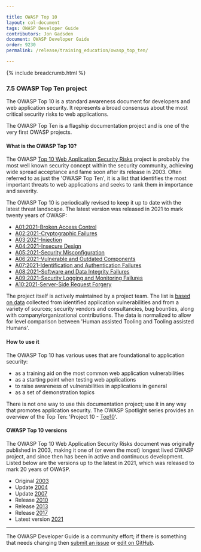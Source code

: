 ```yaml
---

title: OWASP Top 10
layout: col-document
tags: OWASP Developer Guide
contributors: Jon Gadsden
document: OWASP Developer Guide
order: 9230
permalink: /release/training_education/owasp_top_ten/

---
```


{% include breadcrumb.html %}

### 7.5 OWASP Top Ten project

The OWASP Top 10 is a standard awareness document for developers and web application security.
It represents a broad consensus about the most critical security risks to web applications.

The OWASP Top Ten is a flagship documentation project and is one of the very first OWASP projects.

#### What is the OWASP Top 10?

The OWASP [Top 10 Web Application Security Risks][top10project] project is probably the most well known security concept
within the security community, achieving wide spread acceptance and fame soon after its release in 2003.
Often referred to as just the 'OWASP Top Ten', it is a list that identifies the most important threats
to web applications and seeks to rank them in importance and severity.

The OWASP Top 10 is periodically revised to keep it up to date with the latest threat landscape.
The latest version was released in 2021 to mark twenty years of OWASP:

* [A01:2021-Broken Access Control][a01]
* [A02:2021-Cryptographic Failures][a02]
* [A03:2021-Injection][a03]
* [A04:2021-Insecure Design][a04]
* [A05:2021-Security Misconfiguration][a05]
* [A06:2021-Vulnerable and Outdated Components][a06]
* [A07:2021-Identification and Authentication Failures][a07]
* [A08:2021-Software and Data Integrity Failures][a08]
* [A09:2021-Security Logging and Monitoring Failures][a09]
* [A10:2021-Server-Side Request Forgery][a10]

The project itself is actively maintained by a project team.
The list is [based on data][top10data] collected from identified application vulnerabilities and from a variety of sources;
security vendors and consultancies, bug bounties, along with company/organizational contributions.
The data is normalized to allow for level comparison between 'Human assisted Tooling and Tooling assisted Humans'.

#### How to use it

The OWASP Top 10 has various uses that are foundational to application security:

* as a training aid on the most common web application vulnerabilities
* as a starting point when testing web applications
* to raise awareness of vulnerabilities in applications in general
* as a set of demonstration topics

There is not one way to use this documentation project; use it in any way that promotes application security.
The OWASP Spotlight series provides an overview of the Top Ten: 'Project 10 - [Top10][spotlight10]'.

#### OWASP Top 10 versions

The OWASP Top 10 Web Application Security Risks document was originally published in 2003,
making it one of (or even the most) longest lived OWASP project,
and since then has been in active and continuous development.
Listed below are the versions up to the latest in 2021, which was released to mark 20 years of OWASP.

* Original [2003](https://github.com/OWASP/Top10/blob/master/archives/OWASPWebApplicationSecurityTopTen-Version1.pdf)
* Update [2004](https://github.com/OWASP/Top10/blob/master/archives/OWASP_Top_Ten_2004.pdf)
* Update [2007](https://owasp.org/www-pdf-archive//OWASP_Top_10_2007.pdf)
* Release [2010](https://github.com/OWASP/OWASP-Top-10/tree/master/2010)
* Release [2013](https://github.com/OWASP/Top10/tree/master/2013)
* Release [2017](https://github.com/OWASP/Top10/tree/master/2017)
* Latest version [2021](https://github.com/OWASP/Top10/tree/master/2021)

----

The OWASP Developer Guide is a community effort; if there is something that needs changing
then [submit an issue][issue0905] or [edit on GitHub][edit0905].

[a01]: https://owasp.org/Top10/A01_2021-Broken_Access_Control/
[a02]: https://owasp.org/Top10/A02_2021-Cryptographic_Failures/
[a03]: https://owasp.org/Top10/A03_2021-Injection/
[a04]: https://owasp.org/Top10/A04_2021-Insecure_Design/
[a05]: https://owasp.org/Top10/A05_2021-Security_Misconfiguration/
[a06]: https://owasp.org/Top10/A06_2021-Vulnerable_and_Outdated_Components/
[a07]: https://owasp.org/Top10/A07_2021-Identification_and_Authentication_Failures/
[a08]: https://owasp.org/Top10/A08_2021-Software_and_Data_Integrity_Failures/
[a09]: https://owasp.org/Top10/A09_2021-Security_Logging_and_Monitoring_Failures/
[a10]: https://owasp.org/Top10/A10_2021-Server-Side_Request_Forgery_%28SSRF%29/
[edit0905]: https://github.com/OWASP/www-project-developer-guide/blob/main/draft/09-training-education/05-top-ten.md
[issue0905]: https://github.com/OWASP/www-project-developer-guide/issues/new?labels=content&template=request.md&title=Update:%2009-training-education/05-top-ten
[spotlight10]: https://youtu.be/RMkoIrpz8ug
[top10project]: https://owasp.org/www-project-top-ten/
[top10data]: https://owasp.org/www-project-top-ten/#div-data_2020
